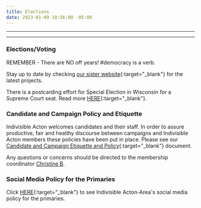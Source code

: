 ```yaml
---
title: Elections
date: 2023-01-09 10:56:00 -05:00
---
```


---

<p id="demo">
</p>

<script>
// Set the date we're counting down to
var countDownDate = new Date("Nov 8 2022 12:00");

// Update the count down every 1 second
var x = setInterval(function() {

  // Get today's date
  var now = new Date();
    
  // Find the distance between now and the count down date
  var t = countDownDate - now;
    
  // Time calculations for days
  var days = Math.floor(t / (1000 * 60 * 60 * 24));
  var hours = Math.floor((t%(1000 * 60 * 60 * 24))/(1000 * 60 * 60)); 
  var minutes = Math.floor((t % (1000 * 60 * 60)) / (1000 * 60)); 
  var seconds = Math.floor((t % (1000 * 60)) / 1000);  

  // Output the result in an element with id="demo"
  var test1 = document.getElementById("demo");
  test1.style.font = "italic bold 30px arial,serif"; 
  //test1.style.textAlign = "center";
//test1.innerHTML = days + " days left until Nov 8, 2022!";
  test1.innerHTML = days + "d " + hours + "h " + minutes + "m " + seconds + "s left until 12p Nov 8, 2022!";
  
  
  // If the count down is over, write some text 
  if (t < 0) {
    clearInterval(x);
    document.getElementById("demo").innerHTML = "The biggest threat to our democracy is indifference.";
  }
},500);
</script>

---

### Elections/Voting

REMEMBER - There are NO off years! #democracy is a verb.

Stay up to date by checking [our sister website](https://turnpurple2blue.org/new/){:target="_blank"} for the latest projects.

There is a postcarding effort for Special Election in Wisconsin for a Supreme Court seat. Read more [HERE](https://turnpurple2blue.org/2023/01/03/wi-special-election/){:target="_blank"}.





### Candidate and Campaign Policy and Etiquette

Indivisible Acton welcomes candidates and their staff. In order to assure productive, fair and healthy discourse between campaigns and Indivisible Acton members these policies have been put in place. Please see our [Candidate and Campaign Etiquette and Policy](https://docs.google.com/document/d/1-G3_GKFkz3fC0VDkfGh4DbC820mzi23yyMG1-EqapfE/){:target="_blank"}  document.

Any questions or concerns should be directed to the membership coordinator [Christine B](mailto:christine@indivisibleacton.org).  

### Social Media Policy for the Primaries

Click [HERE](https://docs.google.com/document/d/1k-N7qZ5fBR2wRGOcRI8ZJxQGbO5CfsXbZlZSKHm4N18){:target="_blank"} to see Indivisible Acton-Area's social media policy for the primaries.  


